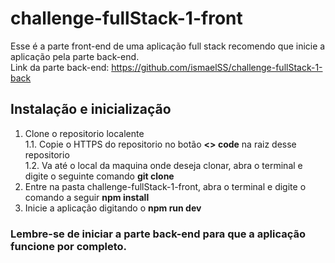 # challenge-fullStack-1-front

Esse é a parte front-end de uma aplicação full stack recomendo que inicie a aplicação pela parte back-end. <br/>
Link da parte back-end: https://github.com/ismaelSS/challenge-fullStack-1-back <br/>

## Instalação e inicialização <br/>

1. Clone o repositorio localente <br/>
 1.1. Copie o HTTPS do repositorio no botão **<> code** na raiz desse repositorio <br/>
 1.2. Va até o local da maquina onde deseja clonar, abra o terminal e digite o seguinte comando **git clone <HTTPS>** <br/>
2. Entre na pasta challenge-fullStack-1-front, abra o terminal e digite o comando a seguir **npm install** <br/>
3. Inicie a aplicação digitando o **npm run dev**<br/>
 
### Lembre-se de iniciar a parte back-end para que a aplicação funcione por completo.
